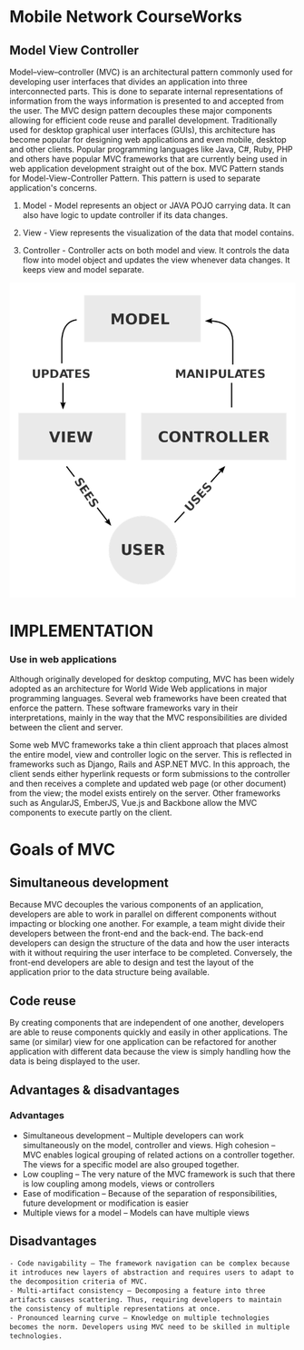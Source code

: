 # Mobile Network CourseWorks

## Model View Controller

Model–view–controller (MVC) is an architectural pattern commonly used for developing user interfaces that divides an application into three interconnected parts. This is done to separate internal representations of information from the ways information is presented to and accepted from the user. The MVC design pattern decouples these major components allowing for efficient code reuse and parallel development.
Traditionally used for desktop graphical user interfaces (GUIs), this architecture has become popular for designing web applications and even mobile, desktop and other clients.  Popular programming languages like Java, C#, Ruby, PHP and others have popular MVC frameworks that are currently being used in web application development straight out of the box.
MVC Pattern stands for Model-View-Controller Pattern. This pattern is used to separate application's concerns.

1. Model - Model represents an object or JAVA POJO carrying data. It can also have logic to update controller if its data changes.

2. View - View represents the visualization of the data that model contains.

3. Controller - Controller acts on both model and view. It controls the data flow into model object and updates the view whenever data changes. It keeps view and model separate.

<img src="https://github.com/patrickmujuni/mujunip/blob/master/hh.png" alt="hi" class="inline"/>

# IMPLEMENTATION

### Use in web applications

Although originally developed for desktop computing, MVC has been widely adopted as an architecture for World Wide Web applications in major programming languages. Several web frameworks have been created that enforce the pattern. These software frameworks vary in their interpretations, mainly in the way that the MVC responsibilities are divided between the client and server.

Some web MVC frameworks take a thin client approach that places almost the entire model, view and controller logic on the server. This is reflected in frameworks such as Django, Rails and ASP.NET MVC. In this approach, the client sends either hyperlink requests or form submissions to the controller and then receives a complete and updated web page (or other document) from the view; the model exists entirely on the server. Other frameworks such as AngularJS, EmberJS, Vue.js and Backbone allow the MVC components to execute partly on the client.

# Goals of MVC

## Simultaneous development

Because MVC decouples the various components of an application, developers are able to work in parallel on different components without impacting or blocking one another. For example, a team might divide their developers between the front-end and the back-end. The back-end developers can design the structure of the data and how the user interacts with it without requiring the user interface to be completed. Conversely, the front-end developers are able to design and test the layout of the application prior to the data structure being available.

## Code reuse

By creating components that are independent of one another, developers are able to reuse components quickly and easily in other applications. The same (or similar) view for one application can be refactored for another application with different data because the view is simply handling how the data is being displayed to the user.

## Advantages & disadvantages

### Advantages

   - Simultaneous development – Multiple developers can work simultaneously on the model, controller and views.
    High cohesion – MVC enables logical grouping of related actions on a controller together. The views for a specific model are also grouped together.
   - Low coupling – The very nature of the MVC framework is such that there is low coupling among models, views or controllers
   - Ease of modification – Because of the separation of responsibilities, future development or modification is easier
  - Multiple views for a model – Models can have multiple views

## Disadvantages

    - Code navigability – The framework navigation can be complex because it introduces new layers of abstraction and requires users to adapt to the decomposition criteria of MVC.
    - Multi-artifact consistency – Decomposing a feature into three artifacts causes scattering. Thus, requiring developers to maintain the consistency of multiple representations at once.
    - Pronounced learning curve – Knowledge on multiple technologies becomes the norm. Developers using MVC need to be skilled in multiple technologies.



